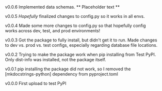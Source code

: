 v0.0.6
Implemented data schemas. ** Placeholder text **

v0.0.5
*Hopefully* finalized changes to config.py so it works in all envs.

v0.0.4
Made some more changes to config.py so that hopefully config works across dev, test, and prod environments!

v0.0.3
Got the package to fully install, but didn't get it to run. Made changes to dev vs. prod vs. test configs, especially regarding database file locations.

v0.0.2
Trying to make the package work when pip installing from Test PyPI. Only dist-info was installed, not the package itself.

v0.0.1
pip installing the package did not work, so I removed the [mkdocstrings-python] dependency from pyproject.toml

v0.0.0
First upload to test PyPI